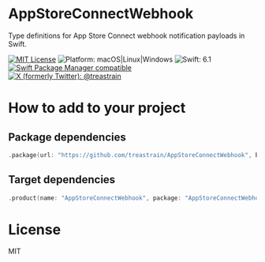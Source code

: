 # AppStoreConnectWebhook
Type definitions for App Store Connect webhook notification payloads in Swift.

[![MIT License](https://img.shields.io/badge/License-MIT-blue.svg)](https://github.com/treastrain/AppStoreConnectWebhook/blob/main/LICENSE)
![Platform: macOS|Linux|Windows](https://img.shields.io/badge/Platform-macOS%20%7C%20Linux%20%7C%20Windows-lightgrey.svg)
![Swift: 6.1](https://img.shields.io/badge/Swift-6.1-orange.svg)
[![Swift Package Manager compatible](https://img.shields.io/badge/Swift%20Package%20Manager-compatible-brightgreen.svg)](https://github.com/swiftlang/swift-package-manager) \
[![X (formerly Twitter): @treastrain](https://img.shields.io/twitter/follow/treastrain?label=%40treastrain&style=social)](https://x.com/treastrain)

# How to add to your project
## Package dependencies
```swift
.package(url: "https://github.com/treastrain/AppStoreConnectWebhook", branch: "main"),
```

## Target dependencies
```swift
.product(name: "AppStoreConnectWebhook", package: "AppStoreConnectWebhook"),
```

# License
MIT

